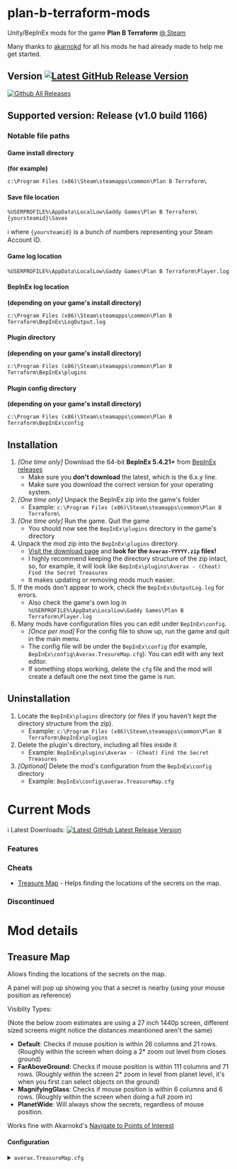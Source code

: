 # plan-b-terraform-mods
Unity/BepInEx mods for the game **Plan B Terraform** [@ Steam](https://store.steampowered.com/app/1894430/Plan_B_Terraform/)

Many thanks to <a href='https://github.com/akarnokd/plan-b-terraform-mods/tree/main'>akarnokd</a> for all his mods he had already made to help me get started.

## Version <a href='https://github.com/JVella94/plan-b-terraform-mods/releases'><img src='https://img.shields.io/github/v/release/JVella94/plan-b-terraform-mods' alt='Latest GitHub Release Version'/></a>

[![Github All Releases](https://img.shields.io/github/downloads/JVella94/plan-b-terraform-mods/total.svg)](https://github.com/JVella94/plan-b-terraform-mods/releases)

## Supported version: Release (v1.0 build 1166)

### Notable file paths

#### Game install directory

**(for example)**

`c:\Program Files (x86)\Steam\steamapps\common\Plan B Terraform\`

#### Save file location

`%USERPROFILE%\AppData\LocalLow\Gaddy Games\Plan B Terraform\{yoursteamid}\Saves`

:information_source: where `{yoursteamid}` is a bunch of numbers representing your Steam Account ID.

#### Game log location

`%USERPROFILE%\AppData\LocalLow\Gaddy Games\Plan B Terraform\Player.log`

#### BepInEx log location

**(depending on your game's install directory)**

`c:\Program Files (x86)\Steam\steamapps\common\Plan B Terraform\BepInEx\LogOutput.log`

#### Plugin directory

**(depending on your game's install directory)**

`c:\Program Files (x86)\Steam\steamapps\common\Plan B Terraform\BepInEx\plugins`

#### Plugin config directory

**(depending on your game's install directory)**

`c:\Program Files (x86)\Steam\steamapps\common\Plan B Terraform\BepInEx\config`

## Installation

1. *[One time only]* Download the 64-bit **BepInEx 5.4.21+** from [BepInEx releases](https://github.com/BepInEx/BepInEx/releases)
    - Make sure you **don't download** the latest, which is the 6.x.y line.
    - Make sure you download the correct version for your operating system.
2. *[One time only]* Unpack the BepInEx zip into the game's folder
    - Example: `c:\Program Files (x86)\Steam\steamapps\common\Plan B Terraform\`
3. *[One time only]* Run the game. Quit the game
    - You should now see the `BepInEx\plugins` directory in the game's directory
4. Unpack the mod zip into the `BepInEx\plugins` directory.
    - [Visit the download page](https://github.com/JVella94/plan-b-terraform-mods/releases/latest) and **look for the `Averax-YYYYY.zip` files!**
    - I highly recommend keeping the directory structure of the zip intact, so, for example, it will look like `BepInEx\plugins\Averax - (Cheat) Find the Secret Treasures`
    - It makes updating or removing mods much easier.
5. If the mods don't appear to work, check the `BepInEx\OutputLog.log` for errors.
    - Also check the game's own log in `%USERPROFILE%\AppData\LocalLow\Gaddy Games\Plan B Terraform\Player.log`
6. Many mods have configuration files you can edit under `BepInEx\config`.
    - *[Once per mod]* For the config file to show up, run the game and quit in the main menu.
    - The config file will be under the `BepInEx\config` (for example, `BepInEx\config\Averax.TresureMap.cfg`). You can edit with any text editor.
    - If something stops working, delete the `cfg` file and the mod will create a default one the next time the game is run.

## Uninstallation

1. Locate the `BepInEx\plugins` directory (or files if you haven't kept the directory structure from the zip).
   - Example: `c:\Program Files (x86)\Steam\steamapps\common\Plan B Terraform\BepInEx\plugins`
2. Delete the plugin's directory, including all files inside it
   - Example: `BepInEx\plugins\Averax - (Cheat) Find the Secret Treasures`
3. *[Optional]* Delete the mod's configuration from the `BepInEx\config` directory
   - Example: `BepInEx\config\averax.TreasureMap.cfg`

# Current Mods

:information_source: Latest Downloads: <a href='https://github.com/Jvella94/plan-b-terraform-mods/releases/latest'><img src='https://img.shields.io/github/v/release/Jvella94/plan-b-terraform-mods' alt='Latest GitHub Latest Release Version'/></a>

### Features

### Cheats

- [Treasure Map](#treasure-map) - Helps finding the locations of the secrets on the map.

### Discontinued

# Mod details

## Treasure Map

Allows finding the locations of the secrets on the map.

A panel will pop up showing you that a secret is nearby (using your mouse position as reference)

Visiblity Types:

(Note the below zoom estimates are using a 27 inch 1440p screen, different sized screens might notice the distances meantioned aren't the same)

- <b>Default</b>: Checks if mouse position is within 26 columns and 21 rows. (Roughly within the screen when doing a 2* zoom out level from closes ground)
- <b>FarAboveGround</b>: Checks if mouse position is within 111 columns and 71 rows. (Roughly within the screen  2* zoom in level from planet level, it's when you first can select objects on the ground)
- <b>MagnifyingGlass</b>: Checks if mouse position is within 6 columns and 6 rows. (Roughly within the screen when doing a full zoom in)
- <b>PlanetWide</b>: Will always show the secrets, regardless of mouse position.

Works fine with Akarnokd's <a href='https://github.com/akarnokd/plan-b-terraform-mods/blob/main/README.md#navigate-to-points-of-interest'>Navigate to Points of Interest</a>

#### Configuration

<details><summary><code>averax.TreasureMap.cfg</code></summary>

```
[General]

## Enable/Disable this mod
# Setting type: Boolean
# Default value: true
ModEnabled = true

## The font size of the panel text
# Setting type: Int32
# Default value: 20
FontSize = 20

## The top position of the panel relative to the top of the screen
# Setting type: Int32
# Default value: 620
PanelTop = 620

## The key to show/hide the panel
# Setting type: KeyCode
# Default value: T
# Acceptable values: None, Backspace, Tab, Clear, Return, Pause, Escape, Space, Exclaim, DoubleQuote, Hash, Dollar, Percent, Ampersand, Quote, LeftParen, RightParen, Asterisk, Plus, Comma, Minus, Period, Slash, Alpha0, Alpha1, Alpha2, Alpha3, Alpha4, Alpha5, Alpha6, Alpha7, Alpha8, Alpha9, Colon, Semicolon, Less, Equals, Greater, Question, At, LeftBracket, Backslash, RightBracket, Caret, Underscore, BackQuote, A, B, C, D, E, F, G, H, I, J, K, L, M, N, O, P, Q, R, S, T, U, V, W, X, Y, Z, LeftCurlyBracket, Pipe, RightCurlyBracket, Tilde, Delete, Keypad0, Keypad1, Keypad2, Keypad3, Keypad4, Keypad5, Keypad6, Keypad7, Keypad8, Keypad9, KeypadPeriod, KeypadDivide, KeypadMultiply, KeypadMinus, KeypadPlus, KeypadEnter, KeypadEquals, UpArrow, DownArrow, RightArrow, LeftArrow, Insert, Home, End, PageUp, PageDown, F1, F2, F3, F4, F5, F6, F7, F8, F9, F10, F11, F12, F13, F14, F15, Numlock, CapsLock, ScrollLock, RightShift, LeftShift, RightControl, LeftControl, RightAlt, LeftAlt, RightCommand, RightMeta, RightApple, LeftCommand, LeftMeta, LeftApple, LeftWindows, RightWindows, AltGr, Help, Print, SysReq, Break, Menu, WheelUp, WheelDown, Mouse0, Mouse1, Mouse2, Mouse3, Mouse4, Mouse5, Mouse6, JoystickButton0, JoystickButton1, JoystickButton2, JoystickButton3, JoystickButton4, JoystickButton5, JoystickButton6, JoystickButton7, JoystickButton8, JoystickButton9, JoystickButton10, JoystickButton11, JoystickButton12, JoystickButton13, JoystickButton14, JoystickButton15, JoystickButton16, JoystickButton17, JoystickButton18, JoystickButton19, Joystick1Button0, Joystick1Button1, Joystick1Button2, Joystick1Button3, Joystick1Button4, Joystick1Button5, Joystick1Button6, Joystick1Button7, Joystick1Button8, Joystick1Button9, Joystick1Button10, Joystick1Button11, Joystick1Button12, Joystick1Button13, Joystick1Button14, Joystick1Button15, Joystick1Button16, Joystick1Button17, Joystick1Button18, Joystick1Button19, Joystick2Button0, Joystick2Button1, Joystick2Button2, Joystick2Button3, Joystick2Button4, Joystick2Button5, Joystick2Button6, Joystick2Button7, Joystick2Button8, Joystick2Button9, Joystick2Button10, Joystick2Button11, Joystick2Button12, Joystick2Button13, Joystick2Button14, Joystick2Button15, Joystick2Button16, Joystick2Button17, Joystick2Button18, Joystick2Button19, Joystick3Button0, Joystick3Button1, Joystick3Button2, Joystick3Button3, Joystick3Button4, Joystick3Button5, Joystick3Button6, Joystick3Button7, Joystick3Button8, Joystick3Button9, Joystick3Button10, Joystick3Button11, Joystick3Button12, Joystick3Button13, Joystick3Button14, Joystick3Button15, Joystick3Button16, Joystick3Button17, Joystick3Button18, Joystick3Button19, Joystick4Button0, Joystick4Button1, Joystick4Button2, Joystick4Button3, Joystick4Button4, Joystick4Button5, Joystick4Button6, Joystick4Button7, Joystick4Button8, Joystick4Button9, Joystick4Button10, Joystick4Button11, Joystick4Button12, Joystick4Button13, Joystick4Button14, Joystick4Button15, Joystick4Button16, Joystick4Button17, Joystick4Button18, Joystick4Button19, Joystick5Button0, Joystick5Button1, Joystick5Button2, Joystick5Button3, Joystick5Button4, Joystick5Button5, Joystick5Button6, Joystick5Button7, Joystick5Button8, Joystick5Button9, Joystick5Button10, Joystick5Button11, Joystick5Button12, Joystick5Button13, Joystick5Button14, Joystick5Button15, Joystick5Button16, Joystick5Button17, Joystick5Button18, Joystick5Button19, Joystick6Button0, Joystick6Button1, Joystick6Button2, Joystick6Button3, Joystick6Button4, Joystick6Button5, Joystick6Button6, Joystick6Button7, Joystick6Button8, Joystick6Button9, Joystick6Button10, Joystick6Button11, Joystick6Button12, Joystick6Button13, Joystick6Button14, Joystick6Button15, Joystick6Button16, Joystick6Button17, Joystick6Button18, Joystick6Button19, Joystick7Button0, Joystick7Button1, Joystick7Button2, Joystick7Button3, Joystick7Button4, Joystick7Button5, Joystick7Button6, Joystick7Button7, Joystick7Button8, Joystick7Button9, Joystick7Button10, Joystick7Button11, Joystick7Button12, Joystick7Button13, Joystick7Button14, Joystick7Button15, Joystick7Button16, Joystick7Button17, Joystick7Button18, Joystick7Button19, Joystick8Button0, Joystick8Button1, Joystick8Button2, Joystick8Button3, Joystick8Button4, Joystick8Button5, Joystick8Button6, Joystick8Button7, Joystick8Button8, Joystick8Button9, Joystick8Button10, Joystick8Button11, Joystick8Button12, Joystick8Button13, Joystick8Button14, Joystick8Button15, Joystick8Button16, Joystick8Button17, Joystick8Button18, Joystick8Button19, F16, F17, F18, F19, F20, F21, F22, F23, F24
TogglePanelKey = T

## Scale the position and size of the button with the UI scale of the game?
# Setting type: Boolean
# Default value: true
AutoScale = true

## The names of the secrets are hidden by default.
# Setting type: Boolean
# Default value: true
HideSecretNames = true

## Allows the user to click the notification to go straight to the secret.
# Setting type: Boolean
# Default value: false
ClickToSecretEnabled = false

## How close the mouse has to be for the notification to pop up. Check Mod Info for detailed explanation of choices.
# Setting type: VisibilityTypes
# Default value: Default
# Acceptable values: Default, PlanetWide, FarAboveGround, MagnifyingGlass
VisiblityType = Default
```
</details>
